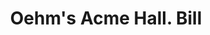 ---
doi: 10.7916/D8TM8P57
date_other: '1890'
date_other_textual: 1890-1899
form: printed ephemera
genre:
- Invoices
name:
- Oehm's Acme Hall
object_in_context_url: https://biggert.cul.columbia.edu/items/view/ave_biggert_00557
subject_hierarchical_geographic:
- Baltimore, Maryland, United States
subject_name:
- Oehm's Acme Hall
title: Oehm's Acme Hall. Bill
sort_title: Oehm's Acme Hall. Bill
call_number: ave_biggert_00557
coordinates:
- 39.28333333333333,-76.61666666666666
pid: ave_biggert_00557
identifiers: ave_biggert_00557
thumbnail: https://derivativo-3.library.columbia.edu/iiif/2/ldpd:343598/full/!256,256/0/native.jpg
permalink: "/biggert/ave_biggert_00557/"
layout: iiif-image-page
---